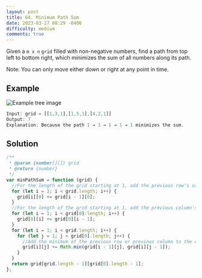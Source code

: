 ```yaml
---
layout: post
title: 64. Minimum Path Sum
date: 2023-03-27 08:29 -0400
difficulty: medium
comments: true
---
```


Given a `m x n` `grid` filled with non-negative numbers, find a path from top left to bottom right, which minimizes the sum of all numbers along its path.

Note: You can only move either down or right at any point in time.

## Example

<img src="{{ site.baseurl }}/assets/images/mar-27.jpg" alt="Example tree image" />

```javascript
Input: grid = [[1,3,1],[1,5,1],[4,2,1]]
Output: 7
Explanation: Because the path 1 → 3 → 1 → 1 → 1 minimizes the sum.
```

## Solution

```javascript
/**
 * @param {number[][]} grid
 * @return {number}
 */
var minPathSum = function (grid) {
  //For the length of the grid starting at 1, add the previous row's value to the current row's value
  for (let i = 1; i < grid.length; i++) {
    grid[i][0] += grid[i - 1][0];
  }
  //For the length of the grid starting at 1, add the previous column's value to the current column's value
  for (let i = 1; i < grid[0].length; i++) {
    grid[0][i] += grid[0][i - 1];
  }
  for (let i = 1; i < grid.length; i++) {
    for (let j = 1; j < grid[0].length; j++) {
      //Add the minimum of the previous row or previous column to the current value
      grid[i][j] += Math.min(grid[i - 1][j], grid[i][j - 1]);
    }
  }
  return grid[grid.length - 1][grid[0].length - 1];
};
```
